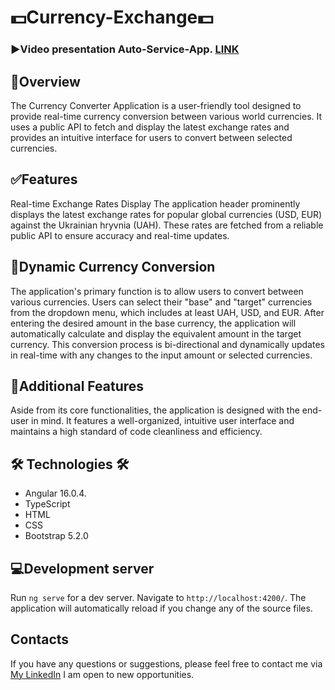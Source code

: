 # 💵Currency-Exchange💵

### ▶️Video presentation Auto-Service-App. [LINK](https://www.youtube.com/watch?v=vRVwoTyOpxY)


## 📄Overview
The Currency Converter Application is a user-friendly tool designed to provide real-time currency conversion between various world currencies. It uses a public API to fetch and display the latest exchange rates and provides an intuitive interface for users to convert between selected currencies.

## ✅Features
Real-time Exchange Rates Display
The application header prominently displays the latest exchange rates for popular global currencies (USD, EUR) against the Ukrainian hryvnia (UAH). These rates are fetched from a reliable public API to ensure accuracy and real-time updates.

## 🧮Dynamic Currency Conversion
The application's primary function is to allow users to convert between various currencies. Users can select their "base" and "target" currencies from the dropdown menu, which includes at least UAH, USD, and EUR. After entering the desired amount in the base currency, the application will automatically calculate and display the equivalent amount in the target currency. This conversion process is bi-directional and dynamically updates in real-time with any changes to the input amount or selected currencies.

## 💎Additional Features
Aside from its core functionalities, the application is designed with the end-user in mind. It features a well-organized, intuitive user interface and maintains a high standard of code cleanliness and efficiency.

## 🛠 Technologies 🛠
* Angular 16.0.4.
* TypeScript
* HTML
* CSS
* Bootstrap 5.2.0


## 💻Development server

Run `ng serve` for a dev server. Navigate to `http://localhost:4200/`. The application will automatically reload if you change any of the source files.

## Contacts
If you have any questions or suggestions, please feel free to contact me via [My LinkedIn](https://www.linkedin.com/in/sergiy-golubchenko-74646485/) 
I am open to new opportunities.

